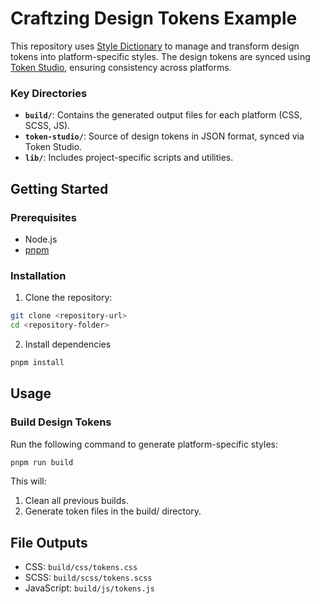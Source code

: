 # Craftzing Design Tokens Example

This repository uses [Style Dictionary](https://amzn.github.io/style-dictionary/#/) to manage and transform design tokens into platform-specific styles. The design tokens are synced using [Token Studio](https://www.tokens.studio/), ensuring consistency across platforms.

### Key Directories

- **`build/`**: Contains the generated output files for each platform (CSS, SCSS, JS).
- **`token-studio/`**: Source of design tokens in JSON format, synced via Token Studio.
- **`lib/`**: Includes project-specific scripts and utilities.

## Getting Started

### Prerequisites

- Node.js
- [pnpm](https://pnpm.io/)

### Installation

1. Clone the repository:

```bash
git clone <repository-url>
cd <repository-folder>
```

2. Install dependencies

```bash
pnpm install
```

## Usage

### Build Design Tokens

Run the following command to generate platform-specific styles:

```bash
pnpm run build
```

This will:

1. Clean all previous builds.
2. Generate token files in the build/ directory.

## File Outputs

- CSS: `build/css/tokens.css`
- SCSS: `build/scss/tokens.scss`
- JavaScript: `build/js/tokens.js`
